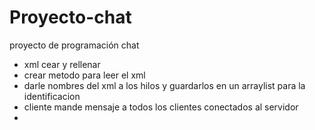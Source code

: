 # Proyecto-chat
proyecto de programación chat

- xml cear y rellenar 
- crear metodo para leer el xml
- darle nombres del xml a los hilos y guardarlos en un arraylist para la identificacion
- cliente mande mensaje a todos los clientes conectados al servidor
- 
